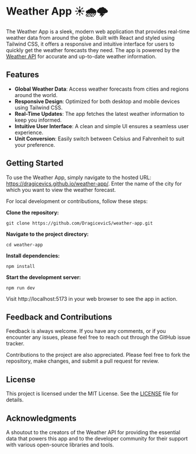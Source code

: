 # Weather App ☀️🌧️🌩️

The Weather App is a sleek, modern web application that provides real-time weather data from around the globe. Built with React and styled using Tailwind CSS, it offers a responsive and intuitive interface for users to quickly get the weather forecasts they need. The app is powered by the [Weather API](https://www.weatherapi.com/) for accurate and up-to-date weather information.

## Features

- **Global Weather Data**: Access weather forecasts from cities and regions around the world.
- **Responsive Design**: Optimized for both desktop and mobile devices using Tailwind CSS.
- **Real-Time Updates**: The app fetches the latest weather information to keep you informed.
- **Intuitive User Interface**: A clean and simple UI ensures a seamless user experience.
- **Unit Conversion**: Easily switch between Celsius and Fahrenheit to suit your preference.

## Getting Started

To use the Weather App, simply navigate to the hosted URL: https://dragicevics.github.io/weather-app/. Enter the name of the city for which you want to view the weather forecast.

For local development or contributions, follow these steps:

**Clone the repository:**

```git clone https://github.com/DragicevicS/weather-app.git```

**Navigate to the project directory:**

```cd weather-app```

**Install dependencies:**

```npm install```

**Start the development server:**

```npm run dev```

Visit http://localhost:5173 in your web browser to see the app in action.

## Feedback and Contributions

Feedback is always welcome. If you have any comments, or if you encounter any issues, please feel free to reach out through the GitHub issue tracker.

Contributions to the project are also appreciated. Please feel free to fork the repository, make changes, and submit a pull request for review.

## License

This project is licensed under the MIT License. See the [LICENSE](./LICENSE) file for details.

## Acknowledgments

A shoutout to the creators of the Weather API for providing the essential data that powers this app and to the developer community for their support with various open-source libraries and tools.

